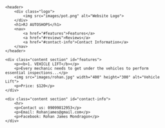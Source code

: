 <!DOCTYPE html>
<html lang="en">
<head>
    <meta charset="UTF-8">
    <meta name="viewport" content="width=device-width, initial-scale=1.0">
    <title>RJ AUTOSHOPS</title>
    <link rel="stylesheet" type="text/css" href="GITHUB.CSS">
</head>
<body>

    <header>
        <div class="logo">
            <img src="images/pot.png" alt="Website Logo">
        </div>
        <h1>RJ AUTOSHOPS</h1> 
        <nav>
            <a href="#features">Features</a>
            <a href="#reviews">Reviews</a>
            <a href="#contact-info">Contact Information</a>
        </nav>
    </header>

    <div class="content section" id="features">
        <p><b>1. VEHICLE LIFT</b></p>
        <p>Every mechanic needs to get under the vehicles to perform essential inspections...</p>
        <img src="images/rohan.jpg" width="400" height="300" alt="Vehicle Lift">
        <p>Price: $120</p>
    </div>

    <div class="content section" id="contact-info">
        <hr>
        <p>Contact us: 09099812953</p>
        <p>Email: Rohanjames@gmail.com</p>
        <p>Facebook: Rohan James Mondragon</p>
    </div>

</body>
</html>
